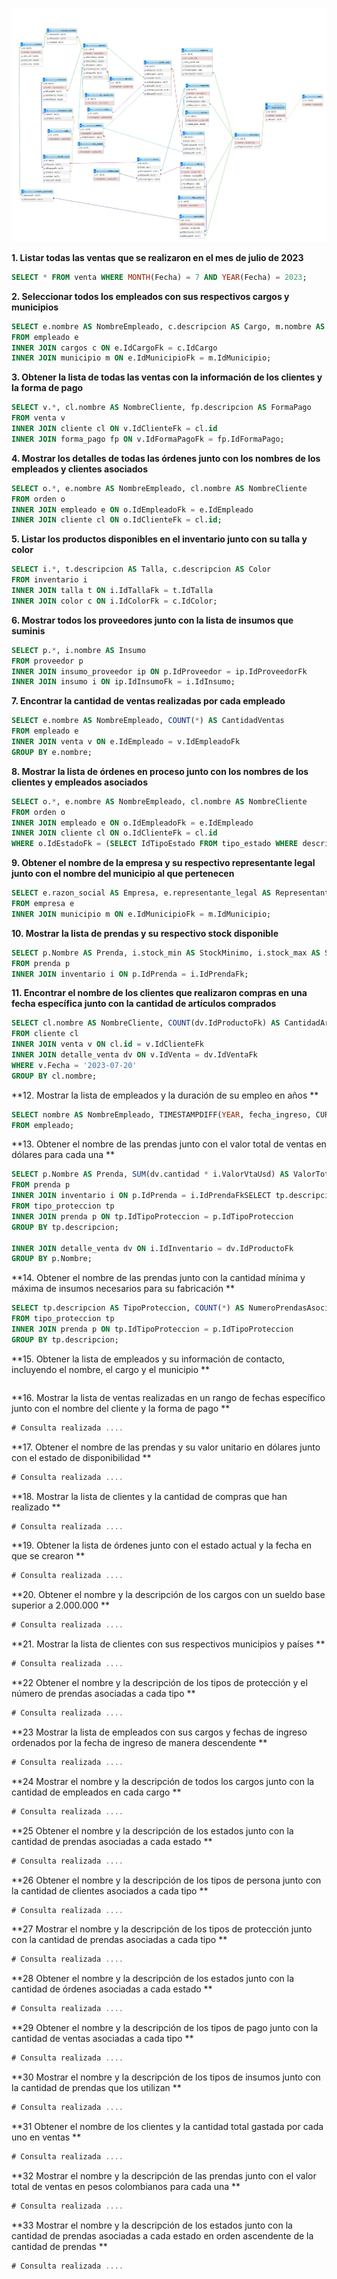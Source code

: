 ![](https://raw.githubusercontent.com/CampusLands/DER/main/DER.jpg)

**1. Listar todas las ventas que se realizaron en el mes de julio de 2023**

```sql
SELECT * FROM venta WHERE MONTH(Fecha) = 7 AND YEAR(Fecha) = 2023;
```

**2. Seleccionar todos los empleados con sus respectivos cargos y municipios**

```sql
SELECT e.nombre AS NombreEmpleado, c.descripcion AS Cargo, m.nombre AS Municipio
FROM empleado e
INNER JOIN cargos c ON e.IdCargoFk = c.IdCargo
INNER JOIN municipio m ON e.IdMunicipioFk = m.IdMunicipio;

```

**3. Obtener la lista de todas las ventas con la información de los clientes y la forma de pago**

```sql
SELECT v.*, cl.nombre AS NombreCliente, fp.descripcion AS FormaPago
FROM venta v
INNER JOIN cliente cl ON v.IdClienteFk = cl.id
INNER JOIN forma_pago fp ON v.IdFormaPagoFk = fp.IdFormaPago;

```

**4. Mostrar los detalles de todas las órdenes junto con los nombres de los empleados y clientes asociados**

```sql
SELECT o.*, e.nombre AS NombreEmpleado, cl.nombre AS NombreCliente
FROM orden o
INNER JOIN empleado e ON o.IdEmpleadoFk = e.IdEmpleado
INNER JOIN cliente cl ON o.IdClienteFk = cl.id;
```

**5. Listar los productos disponibles en el inventario junto con su talla y color**

```sql
SELECT i.*, t.descripcion AS Talla, c.descripcion AS Color
FROM inventario i
INNER JOIN talla t ON i.IdTallaFk = t.IdTalla
INNER JOIN color c ON i.IdColorFk = c.IdColor;
```

**6. Mostrar todos los proveedores junto con la lista de insumos que suminis**

```sql
SELECT p.*, i.nombre AS Insumo
FROM proveedor p
INNER JOIN insumo_proveedor ip ON p.IdProveedor = ip.IdProveedorFk
INNER JOIN insumo i ON ip.IdInsumoFk = i.IdInsumo;

```

**7. Encontrar la cantidad de ventas realizadas por cada empleado**

```sql
SELECT e.nombre AS NombreEmpleado, COUNT(*) AS CantidadVentas
FROM empleado e
INNER JOIN venta v ON e.IdEmpleado = v.IdEmpleadoFk
GROUP BY e.nombre;

```

**8. Mostrar la lista de órdenes en proceso junto con los nombres de los clientes y empleados asociados**

```sql
SELECT o.*, e.nombre AS NombreEmpleado, cl.nombre AS NombreCliente
FROM orden o
INNER JOIN empleado e ON o.IdEmpleadoFk = e.IdEmpleado
INNER JOIN cliente cl ON o.IdClienteFk = cl.id
WHERE o.IdEstadoFk = (SELECT IdTipoEstado FROM tipo_estado WHERE descripcion = 'En proceso');

```

**9. Obtener el nombre de la empresa y su respectivo representante legal junto con el nombre del municipio al que pertenecen**

```sql
SELECT e.razon_social AS Empresa, e.representante_legal AS RepresentanteLegal, m.nombre AS Municipio
FROM empresa e
INNER JOIN municipio m ON e.IdMunicipioFk = m.IdMunicipio;

```

**10. Mostrar la lista de prendas y su respectivo stock disponible**

```sql
SELECT p.Nombre AS Prenda, i.stock_min AS StockMinimo, i.stock_max AS StockMaximo
FROM prenda p
INNER JOIN inventario i ON p.IdPrenda = i.IdPrendaFk;

```

**11. Encontrar el nombre de los clientes que realizaron compras en una fecha específica junto con la cantidad de artículos comprados**

```sql
SELECT cl.nombre AS NombreCliente, COUNT(dv.IdProductoFk) AS CantidadArticulosComprados
FROM cliente cl
INNER JOIN venta v ON cl.id = v.IdClienteFk
INNER JOIN detalle_venta dv ON v.IdVenta = dv.IdVentaFk
WHERE v.Fecha = '2023-07-20'
GROUP BY cl.nombre;

```

**12. Mostrar la lista de empleados y la duración de su empleo en años **

```sql
SELECT nombre AS NombreEmpleado, TIMESTAMPDIFF(YEAR, fecha_ingreso, CURDATE()) AS AniosTrabajados
FROM empleado;

```

**13. Obtener el nombre de las prendas junto con el valor total de ventas en dólares para cada una **

```sql
SELECT p.Nombre AS Prenda, SUM(dv.cantidad * i.ValorVtaUsd) AS ValorTotalVentasUSD
FROM prenda p  
INNER JOIN inventario i ON p.IdPrenda = i.IdPrendaFkSELECT tp.descripcion AS TipoProteccion, COUNT(*) AS NumeroPrendasAsociadas
FROM tipo_proteccion tp
INNER JOIN prenda p ON tp.IdTipoProteccion = p.IdTipoProteccion
GROUP BY tp.descripcion;

INNER JOIN detalle_venta dv ON i.IdInventario = dv.IdProductoFk
GROUP BY p.Nombre;

```

**14. Obtener el nombre de las prendas junto con la cantidad mínima y máxima de insumos necesarios para su fabricación **

```sql
SELECT tp.descripcion AS TipoProteccion, COUNT(*) AS NumeroPrendasAsociadas
FROM tipo_proteccion tp
INNER JOIN prenda p ON tp.IdTipoProteccion = p.IdTipoProteccion
GROUP BY tp.descripcion;

```

**15. Obtener la lista de empleados y su información de contacto, incluyendo el nombre, el cargo y el municipio **

```sql

```

**16. Mostrar la lista de ventas realizadas en un rango de fechas específico junto con el nombre del cliente y la forma de pago **

```sql
# Consulta realizada ....
```

**17. Obtener el nombre de las prendas y su valor unitario en dólares junto con el estado de disponibilidad **

```sql
# Consulta realizada ....
```

**18. Mostrar la lista de clientes y la cantidad de compras que han realizado **

```sql
# Consulta realizada ....
```

**19. Obtener la lista de órdenes junto con el estado actual y la fecha en que se crearon **

```sql
# Consulta realizada ....
```

**20. Obtener el nombre y la descripción de los cargos con un sueldo base superior a 2.000.000  **

```sql
# Consulta realizada ....
```

**21. Mostrar la lista de clientes con sus respectivos municipios y países  **

```sql
# Consulta realizada ....
```

**22 Obtener el nombre y la descripción de los tipos de protección y el número de prendas asociadas a cada tipo  **

```sql
# Consulta realizada ....
```

**23 Mostrar la lista de empleados con sus cargos y fechas de ingreso ordenados por la fecha de ingreso de manera descendente  **

```sql
# Consulta realizada ....
```

**24 Mostrar el nombre y la descripción de todos los cargos junto con la cantidad de empleados en cada cargo  **

```sql
# Consulta realizada ....
```

**25 Obtener el nombre y la descripción de los estados junto con la cantidad de prendas asociadas a cada estado  **

```sql
# Consulta realizada ....
```

**26 Obtener el nombre y la descripción de los tipos de persona junto con la cantidad de clientes asociados a cada tipo  **

```sql
# Consulta realizada ....
```

**27 Mostrar el nombre y la descripción de los tipos de protección junto con la cantidad de prendas asociadas a cada tipo  **

```sql
# Consulta realizada ....
```

**28 Obtener el nombre y la descripción de los estados junto con la cantidad de órdenes asociadas a cada estado  **

```sql
# Consulta realizada ....
```

**29 Obtener el nombre y la descripción de los tipos de pago junto con la cantidad de ventas asociadas a cada tipo  **

```sql
# Consulta realizada ....
```

**30 Mostrar el nombre y la descripción de los tipos de insumos junto con la cantidad de prendas que los utilizan **

```sql
# Consulta realizada ....
```

**31 Obtener el nombre de los clientes y la cantidad total gastada por cada uno en ventas **

```sql
# Consulta realizada ....
```

**32 Mostrar el nombre y la descripción de las prendas junto con el valor total de ventas en pesos colombianos para cada una **

```sql
# Consulta realizada ....
```

**33 Mostrar el nombre y la descripción de los estados junto con la cantidad de prendas asociadas a cada estado en orden ascendente de la cantidad de prendas **

```sql
# Consulta realizada ....
```
